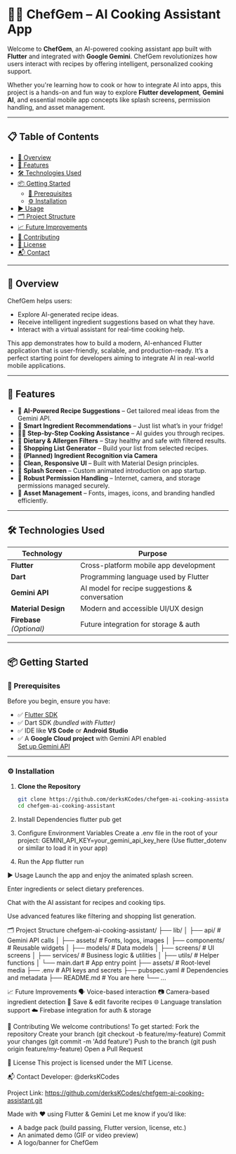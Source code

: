 # 👨‍🍳 ChefGem – AI Cooking Assistant App

Welcome to **ChefGem**, an AI-powered cooking assistant app built with **Flutter** and integrated with **Google Gemini**. ChefGem revolutionizes how users interact with recipes by offering intelligent, personalized cooking support.

Whether you're learning how to cook or how to integrate AI into apps, this project is a hands-on and fun way to explore **Flutter development**, **Gemini AI**, and essential mobile app concepts like splash screens, permission handling, and asset management.

---

## 📋 Table of Contents

- [🚀 Overview](#-overview)
- [🧠 Features](#-features)
- [🛠️ Technologies Used](#️-technologies-used)
- [📦 Getting Started](#-getting-started)
  - [🔧 Prerequisites](#-prerequisites)
  - [⚙️ Installation](#️-installation)
- [▶️ Usage](#️-usage)
- [🗂️ Project Structure](#️-project-structure)
- [📈 Future Improvements](#-future-improvements)
- [🤝 Contributing](#-contributing)
- [🪪 License](#-license)
- [📬 Contact](#-contact)

---

## 🚀 Overview

ChefGem helps users:
- Explore AI-generated recipe ideas.
- Receive intelligent ingredient suggestions based on what they have.
- Interact with a virtual assistant for real-time cooking help.

This app demonstrates how to build a modern, AI-enhanced Flutter application that is user-friendly, scalable, and production-ready. It’s a perfect starting point for developers aiming to integrate AI in real-world mobile applications.

---

## 🧠 Features

- 🤖 **AI-Powered Recipe Suggestions** – Get tailored meal ideas from the Gemini API.
- 🧾 **Smart Ingredient Recommendations** – Just list what’s in your fridge!
- 🧑‍🍳 **Step-by-Step Cooking Assistance** – AI guides you through recipes.
- 🥦 **Dietary & Allergen Filters** – Stay healthy and safe with filtered results.
- 🛒 **Shopping List Generator** – Build your list from selected recipes.
- 📸 **(Planned) Ingredient Recognition via Camera**
- 🎨 **Clean, Responsive UI** – Built with Material Design principles.
- 🧰 **Splash Screen** – Custom animated introduction on app startup.
- 🔐 **Robust Permission Handling** – Internet, camera, and storage permissions managed securely.
- 📂 **Asset Management** – Fonts, images, icons, and branding handled efficiently.

---

## 🛠️ Technologies Used

| Technology       | Purpose                                          |
|------------------|--------------------------------------------------|
| **Flutter**      | Cross-platform mobile app development            |
| **Dart**         | Programming language used by Flutter             |
| **Gemini API**   | AI model for recipe suggestions & conversation   |
| **Material Design** | Modern and accessible UI/UX design             |
| **Firebase** *(Optional)* | Future integration for storage & auth     |

---

## 📦 Getting Started

### 🔧 Prerequisites

Before you begin, ensure you have:

- ✅ [Flutter SDK](https://flutter.dev/docs/get-started/install)
- ✅ Dart SDK *(bundled with Flutter)*
- ✅ IDE like **VS Code** or **Android Studio**
- ✅ A **Google Cloud project** with Gemini API enabled  
  [Set up Gemini API](https://ai.google.dev/docs/gemini_api_overview)

---

### ⚙️ Installation

1. **Clone the Repository**
   ```bash
   git clone https://github.com/derksKCodes/chefgem-ai-cooking-assistant.git
   cd chefgem-ai-cooking-assistant

2. Install Dependencies
flutter pub get

3. Configure Environment Variables
Create a .env file in the root of your project:
GEMINI_API_KEY=your_gemini_api_key_here
(Use flutter_dotenv or similar to load it in your app)

4. Run the App
flutter run

▶️ Usage
Launch the app and enjoy the animated splash screen.

Enter ingredients or select dietary preferences.

Chat with the AI assistant for recipes and cooking tips.

Use advanced features like filtering and shopping list generation.

🗂️ Project Structure
chefgem-ai-cooking-assistant/
├── lib/
│   ├── api/             # Gemini API calls
│   ├── assets/          # Fonts, logos, images
│   ├── components/      # Reusable widgets
│   ├── models/          # Data models
│   ├── screens/         # UI screens
│   ├── services/        # Business logic & utilities
│   ├── utils/           # Helper functions
│   └── main.dart        # App entry point
├── assets/              # Root-level media
├── .env                 # API keys and secrets
├── pubspec.yaml         # Dependencies and metadata
├── README.md            # You are here
└── ...

📈 Future Improvements
🗣️ Voice-based interaction
📷 Camera-based ingredient detection
📝 Save & edit favorite recipes
🌐 Language translation support
☁️ Firebase integration for auth & storage

🤝 Contributing
We welcome contributions! To get started:
Fork the repository
Create your branch (git checkout -b feature/my-feature)
Commit your changes (git commit -m 'Add feature')
Push to the branch (git push origin feature/my-feature)
Open a Pull Request

🪪 License
This project is licensed under the MIT License.

📬 Contact
Developer: @derksKCodes

Project Link: https://github.com/derksKCodes/chefgem-ai-cooking-assistant.git

Made with ❤️ using Flutter & Gemini
Let me know if you’d like:
- A badge pack (build passing, Flutter version, license, etc.)
- An animated demo (GIF or video preview)
- A logo/banner for ChefGem